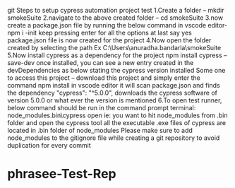git Steps to setup cypress automation project
test
1.Create a folder –
mkdir smokeSuite
2.navigate to the above created folder –
cd smokeSuite
3.now create a package.json file by running the below command in vscode editor-
npm i -init
keep pressing enter for all the options
at last say yes
package.json file is now created for the project
4.Now open the folder created by selecting the path
Ex C:\Users\anuradha.bandarla\smokeSuite
5.Now install cypress as a dependency for the project
npm install cypress –save-dev
once installed, you can see a new entry created in the devDependencies as below stating the cypress version installed
Some one to access this project – download this project and simply enter the command npm install
in vscode editor
it will scan package.json and finds the dependency "cypress": "^5.0.0", downloads the cypress software of version 5.0.0 or what ever the version is mentioned
6.To open test runner, below command should be run in the command prompt terminal:
node_modules\.bin\cypress open
ie: you want to hit node_modules from .bin folder and open the cypress tool
all the executable .exe files of cypress are located in .bin folder of node_modules
Please make sure to add node_modules to the gitignore file while creating a git repository to avoid duplication for every commit

# phrasee-Test-Rep

